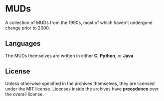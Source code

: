 # MUDs
A collection of MUDs from the 1990s, most of which haven't undergone change prior to 2000.

## Languages
The MUDs themselves are written in either **C**, **Python**, or **Java**.

## License
Unless otherwise specified in the archives themselves, they are licensed under the MIT license. Licenses inside the archives have **precedence** over the overall license.

